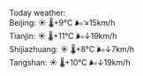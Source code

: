 Today weather:  
Beijing: ☀️   🌡️+9°C 🌬️↘15km/h  
Tianjin: ☀️   🌡️+11°C 🌬️↓19km/h  
Shijiazhuang: ☀️   🌡️+8°C 🌬️↓7km/h  
Tangshan: ☀️   🌡️+10°C 🌬️↓19km/h  
